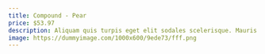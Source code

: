 ```yaml
---
title: Compound - Pear
price: $53.97
description: Aliquam quis turpis eget elit sodales scelerisque. Mauris sit amet eros. Suspendisse accumsan tortor quis turpis.
image: https://dummyimage.com/1000x600/9ede73/fff.png
---
```

